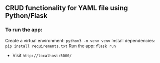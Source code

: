 ## CRUD functionality for YAML file using Python/Flask

### To run the app:

Create a virtual environment:
`python3 -m venv venv`
Install dependencies:
`pip install requirements.txt`
Run the app:
`flask run`

- Visit `http://localhost:5000/`
